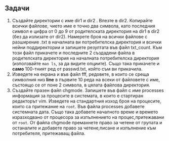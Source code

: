 ## Задачи
1. Създайте директории с име dir1 и dir2 . Влезте в dir2. Копирайте всички файлове, чието име е точно два символа, като последния символ е цифра от 0 до 9 от родителската директория на dir1 в dir2 (без да излизате от dir2). Намерете броя на всички файлове с разширение .txt в началната ви потребителска директория и всички нейни поддиректории и запишете резултата във файл txt_count. Към този файл прикачете и последните 2 създадени файла в родителската директория на началната потребителска директория (използвайте `man ls`, за да видите опциите). Също така прикачете и **само** 100-тният ред от passwd.txt, който съм ви прикачила. 
2. Изведете на екрана и във файл fff, редовете, в които се среща символния низ **line** в първите 10 реда на всеки от файловете с име, състоящо се от поне 2 символа, в цялата файлова директория.
3.  Създайте празен файл chgmode. Запишете във файл с име processes информация за процесите в системата, в които е стартиран редакторът vim. Изведете на стандартния изход броя на процесите, които са притежание на `root`. Във файла processes добавете системната дата. Също така добавете началното времe и времето изразходвано от процесора за изпълнението на процес,притежавани от `root`. От файла chgmode премахнете право за четене от групата и останалите и добавете право за четене,писане и изпълнение към потребителя, притежаващ файла. 
